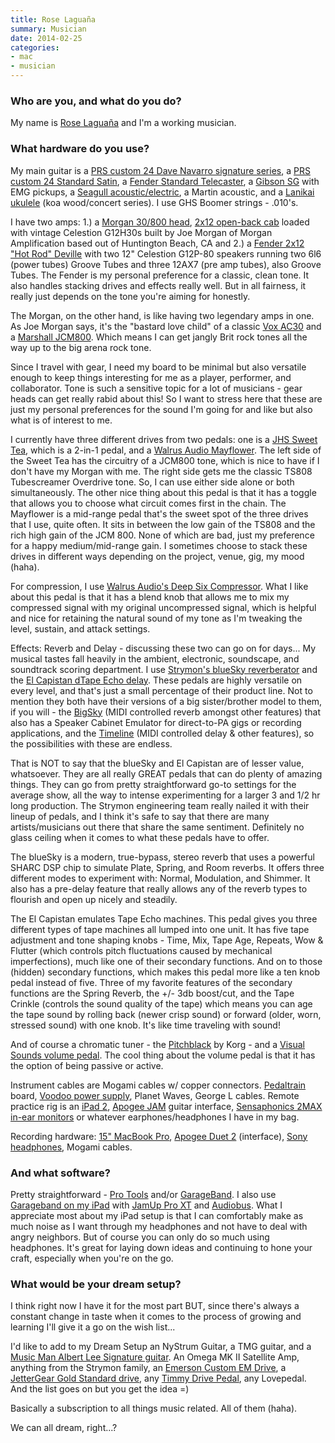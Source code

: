 ```yaml
---
title: Rose Laguaña
summary: Musician
date: 2014-02-25
categories:
- mac
- musician
---
```


### Who are you, and what do you do?

My name is [Rose Laguaña](http://roselaguana.com/ "Rose's website.") and I'm a working musician.  

### What hardware do you use?

My main guitar is a [PRS custom 24 Dave Navarro signature series][dave-navarro-signature], a [PRS custom 24 Standard Satin][standard-satin-24], a [Fender Standard Telecaster][standard-telecaster], a [Gibson SG][sg-gothic-morte] with EMG pickups, a [Seagull acoustic/electric][entourage-cw-gt-qi], a Martin acoustic, and a [Lanikai ukulele][ck-c-concert-size] (koa wood/concert series). I use GHS Boomer strings - .010's. 

I have two amps: 1.) a [Morgan 30/800 head][30-800], [2x12 open-back cab][2x12] loaded with vintage Celestion G12H30s built by Joe Morgan of Morgan Amplification based out of Huntington Beach, CA and 2.) a [Fender 2x12 "Hot Rod" Deville][hot-rod-deville-212-iii] with two 12" Celestion G12P-80 speakers running two 6l6 (power tubes) Groove Tubes and three 12AX7 (pre amp tubes), also Groove Tubes. The Fender is my personal preference for a classic, clean tone. It also handles stacking drives and effects really well. But in all fairness, it really just depends on the tone you're aiming for honestly. 

The Morgan, on the other hand, is like having two legendary amps in one. As Joe Morgan says, it's the "bastard love child" of a classic [Vox AC30][ac30] and a [Marshall JCM800][jcm800]. Which means I can get jangly Brit rock tones all the way up to the big arena rock tone.

Since I travel with gear, I need my board to be minimal but also versatile enough to keep things interesting for me as a player, performer, and collaborator. Tone is such a sensitive topic for a lot of musicians - gear heads can get really rabid about this! So I want to stress here that these are just my personal preferences for the sound I'm going for and like but also what is of interest to me. 

I currently have three different drives from two pedals: one is a [JHS Sweet Tea][sweet-tea], which is a 2-in-1 pedal, and a [Walrus Audio Mayflower][mayflower]. The left side of the Sweet Tea has the circuitry of a JCM800 tone, which is nice to have if I don't have my Morgan with me. The right side gets me the classic TS808 Tubescreamer Overdrive tone. So, I can use either side alone or both simultaneously. The other nice thing about this pedal is that it has a toggle that allows you to choose what circuit comes first in the chain. The Mayflower is a mid-range pedal that's the sweet spot of the three drives that I use, quite often. It sits in between the low gain of the TS808 and the rich high gain of the JCM 800. None of which are bad, just my preference for a happy medium/mid-range gain. I sometimes choose to stack these drives in different ways depending on the project, venue, gig, my mood (haha).

For compression, I use [Walrus Audio's Deep Six Compressor][deep-six]. What I like about this pedal is that it has a blend knob that allows me to mix my compressed signal with my original uncompressed signal, which is helpful and nice for retaining the natural sound of my tone as I'm tweaking the level, sustain, and attack settings.  

Effects: Reverb and Delay - discussing these two can go on for days... My musical tastes fall heavily in the ambient, electronic, soundscape, and soundtrack scoring department. I use [Strymon's blueSky reverberator][bluesky] and the [El Capistan dTape Echo delay][el-capistan]. These pedals are highly versatile on every level, and that's just a small percentage of their product line. Not to mention they both have their versions of a big sister/brother model to them, if you will - the [BigSky][bigsky] (MIDI controlled reverb amongst other features) that also has a Speaker Cabinet Emulator for direct-to-PA gigs or recording applications, and the [Timeline][] (MIDI controlled delay & other features), so the possibilities with these are endless.

That is NOT to say that the blueSky and El Capistan are of lesser value, whatsoever. They are all really GREAT pedals that can do plenty of amazing things. They can go from pretty straightforward go-to settings for the average show, all the way to intense experimenting for a larger 3 and 1/2 hr long production. The Strymon engineering team really nailed it with their lineup of pedals, and I think it's safe to say that there are many artists/musicians out there that share the same sentiment. Definitely no glass ceiling when it comes to what these pedals have to offer.

The blueSky is a modern, true-bypass, stereo reverb that uses a powerful SHARC DSP chip to simulate Plate, Spring, and Room reverbs. It offers three different modes to experiment with: Normal, Modulation, and Shimmer. It also has a pre-delay feature that really allows any of the reverb types to flourish and open up nicely and steadily.

The El Capistan emulates Tape Echo machines. This pedal gives you three different types of tape machines all lumped into one unit. It has five tape adjustment and tone shaping knobs - Time, Mix, Tape Age, Repeats, Wow & Flutter (which controls pitch fluctuations caused by mechanical imperfections), much like one of their secondary functions. And on to those (hidden) secondary functions, which makes this pedal more like a ten knob pedal instead of five. Three of my favorite features of the secondary functions are the Spring Reverb, the +/- 3db boost/cut, and the Tape Crinkle (controls the sound quality of the tape) which means you can age the tape sound by rolling back (newer crisp sound) or forward (older, worn, stressed sound) with one knob. It's like time traveling with sound!

And of course a chromatic tuner - the [Pitchblack][] by Korg - and a [Visual Sounds volume pedal][volume]. The cool thing about the volume pedal is that it has the option of being passive or active.

Instrument cables are Mogami cables w/ copper connectors. [Pedaltrain][pedaltrain-1] board, [Voodoo power supply][pedal-power-2-plus], Planet Waves, George L cables. Remote practice rig is an [iPad 2][ipad-2], [Apogee JAM][jam] guitar interface, [Sensaphonics 2MAX in-ear monitors][2max] or whatever earphones/headphones I have in my bag.    

Recording hardware: [15" MacBook Pro][macbook-pro], [Apogee Duet 2][duet-2] (interface), [Sony headphones][mdr-7502], Mogami cables.

### And what software?

Pretty straightforward - [Pro Tools][pro-tools] and/or [GarageBand][]. I also use [Garageband on my iPad][garageband-ios] with [JamUp Pro XT][jamup-pro-xt-ios] and [Audiobus][audiobus-ios]. What I appreciate most about my iPad setup is that I can comfortably make as much noise as I want through my headphones and not have to deal with angry neighbors. But of course you can only do so much using headphones. It's great for laying down ideas and continuing to hone your craft, especially when you're on the go. 

### What would be your dream setup?

I think right now I have it for the most part BUT, since there's always a constant change in taste when it comes to the process of growing and learning I'll give it a go on the wish list... 

I'd like to add to my Dream Setup an NyStrum Guitar, a TMG guitar, and a [Music Man Albert Lee Signature guitar][albert-lee]. An Omega MK II Satellite Amp, anything from the Strymon family, an [Emerson Custom EM Drive][em-drive-transparent-overdrive], a [JetterGear Gold Standard drive][gold-standard], any [Timmy Drive Pedal][timmy-overdrive], any Lovepedal. And the list goes on but you get the idea =)

Basically a subscription to all things music related. All of them (haha).

We can all dream, right...?

[2max]: https://www.sensaphonics.com/products/2max "In-ear headphones."
[2x12]: http://web.archive.org/web/20201027213053/https://morganamps.com/cabs/guitar/212-cab/ "An open-back cab for musicians."
[30-800]: https://eddiesguitars.com/product/amplifiers/types-of-guitar-amps/guitar-heads/morgan-30-800-head-black-cocoa/ "An amp."
[ac30]: https://en.wikipedia.org/wiki/Vox_AC30 "An amp."
[albert-lee]: https://www.music-man.com/instruments/guitars/albert-lee "An electric guitar."
[audiobus-ios]: https://apps.apple.com/us/app/audiobus/id558513570 "An app for routing audio between other apps."
[bigsky]: https://www.strymon.net/product/bigsky/ "A reverb pedal."
[bluesky]: https://www.strymon.net/support/bluesky/ "A reverb pedal."
[ck-c-concert-size]: http://lanikaiukuleles.com/laniblog/ukuleles/curly-koa-series/ck-c-concert-size-ukulele/ "A ukulele."
[dave-navarro-signature]: http://web.archive.org/web/20160324070831/http://www.prsguitars.com/navarro/ "An electric guitar."
[deep-six]: http://web.archive.org/web/20160503004456/http://walrusaudio.com:80/shop/deep-six "A compressor."
[duet-2]: https://apogeedigital.com/products/duet-2 "An audio interface for the Mac."
[el-capistan]: https://www.strymon.net/support/elcapistan/ "An effects pedal."
[em-drive-transparent-overdrive]: https://emersoncustomguitars.bigcartel.com/product/em-drive-od-pedal "A guitar pedal."
[entourage-cw-gt-qi]: http://web.archive.org/web/20140110002423/http://www.seagullguitars.com:80/seagull_entour_rustic_cw_gt.html "An electric guitar."
[garageband-ios]: https://apps.apple.com/us/app/garageband/id408709785 "A music creation app."
[garageband]: https://www.apple.com/mac/garageband/ "An audio recording and editing tool for the Mac."
[gold-standard]: http://web.archive.org/web/20150331094524/http://jettergear.com:80/portfolio/gold-standard-3 "A guitar pedal."
[hot-rod-deville-212-iii]: http://web.archive.org/web/20141105223358/http://www.fender.com:80/series/hot-rod/hot-rod-deville-212-iii-120v-black/ "An amp."
[ipad-2]: https://www.apple.com/ipad/ "A tablet device."
[jam]: https://apogeedigital.com/products/jam "A guitar interface for GarageBand."
[jamup-pro-xt-ios]: https://apps.apple.com/us/app/jamup-pro-xt-amp-effects-processor/id454702113 "An effects processor app."
[jcm800]: https://en.wikipedia.org/wiki/Marshall_JCM800 "An amp."
[macbook-pro]: https://www.apple.com/macbook-pro/ "A laptop."
[mayflower]: http://web.archive.org/web/20160408214837/http://walrusaudio.com:80/shop/mayflower/ "A guitar pedal."
[mdr-7502]: http://web.archive.org/web/20210424161233/http://www.sony.com/electronics/headphones/t/headband-headphones "Studio-quality headphones."
[pedal-power-2-plus]: https://voodoolab.com/product/pedal-power-2-plus/ "A power box for guitar pedals."
[pedaltrain-1]: http://web.archive.org/web/20140624131003/http://pedaltrain.com:80/products/pedalboards/pedaltrain_1.php "A board for holding guitar pedals."
[pitchblack]: https://www.korg.com/us/products/tuners/pitchblack/ "A chromatic guitar tuner."
[pro-tools]: http://web.archive.org/web/20210228001648/https://www.avid.com/en/pro-tools "Audio editing and processing software."
[sg-gothic-morte]: http://web.archive.org/web/20181220055124/http://www.gibson.com:80/Products/Electric-Guitars/SG/Gibson-USA/SG-Gothic-Morte.aspx "An electric guitar."
[standard-satin-24]: http://web.archive.org/web/20140301210426/http://www.prsguitars.com:80/standardsatin/ "An electric guitar."
[standard-telecaster]: http://web.archive.org/web/20141015030341/http://www.fender.com:80/guitars/telecaster/standard-telecaster-maple-fingerboard-arctic-white-no-bag/ "An electric guitar."
[sweet-tea]: http://web.archive.org/web/20190506091523/https://www.jhspedals.com/products/guitar-pedals/sweet-tea/ "A guitar pedal."
[timeline]: https://www.strymon.net/product/timeline/ "An effects pedal."
[timmy-overdrive]: http://web.archive.org/web/20190506091525/https://www.rogueguitarshop.com/products/paul-cochrane-timmy-overdrive "A guitar pedal."
[volume]: http://web.archive.org/web/20150224230704/http://visualsound.net/visual-volume/ "A volume pedal."
